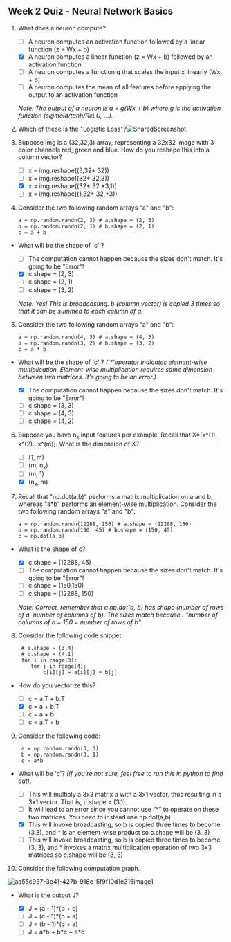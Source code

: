 ## Week 2 Quiz - Neural Network Basics

1. What does a neuron compute?

    - [ ] A neuron computes an activation function followed by a linear function (z = Wx + b)
    - [x] A neuron computes a linear function (z = Wx + b) followed by an activation function
    - [ ] A neuron computes a function g that scales the input x linearly (Wx + b)
    - [ ] A neuron computes the mean of all features before applying the output to an activation function

    *Note: The output of a neuron is a = g(Wx + b) where g is the activation function (sigmoid/tanh/ReLU, ...).*

2. Which of these is the "Logistic Loss"?![SharedScreenshot](https://user-images.githubusercontent.com/55826560/125400476-8c820a00-e3cf-11eb-9d65-b841433f436f.jpg)

3. Suppose img is a (32,32,3) array, representing a 32x32 image with 3 color channels red, green and blue. How do you reshape this into a column vector?
    - [ ] x = img.reshape((3,32* 32))
    - [ ] x = img.reshape((32* 32,3)) 
    - [x] x = img.reshape((32* 32 *3,1))
    - [ ] x = img.reshape((1,32* 32,*3))
4. Consider the two following random arrays "a" and "b":
     ```
    a = np.random.randn(2, 3) # a.shape = (2, 3)
    b = np.random.randn(2, 1) # b.shape = (2, 1)
    c = a + b
    ```
- What will be the shape of 'c' ?

    - [ ] The computation cannot happen because the sizes don't match. It's going to be "Error"!
    - [x] c.shape = (2, 3)
    - [ ] c.shape = (2, 1)
    - [ ] c.shape = (3, 2)

    *Note: Yes! This is broadcasting. b (column vector) is copied 3 times so that it can be summed to each column of a.*

5. Consider the two following random arrays "a" and "b":
    ```
    a = np.random.randn(4, 3) # a.shape = (4, 3)
    b = np.random.randn(3, 2) # b.shape = (3, 2)
    c = a * b
    ```
- What will be the shape of 'c' ? *('\*'operator indicates element-wise multiplication. Element-wise multiplication requires same dimension between two matrices. It's going to be an error.)*

    - [x] The computation cannot happen because the sizes don't match. It's going to be "Error"!
    - [ ] c.shape = (3, 3)
    - [ ] c.shape = (4, 3)
    - [ ] c.shape = (4, 2)

6. Suppose you have n<sub>x</sub> input features per example. Recall that X=[x^(1), x^(2)...x^(m)]. What is the dimension of X?

    - [ ] (1, m)
    - [ ] (m, n<sub>x</sub>)
    - [ ] (m, 1)
    - [x] (n<sub>x</sub>, m)

7. Recall that "np.dot(a,b)" performs a matrix multiplication on a and b, whereas "a\*b" performs an element-wise multiplication.
    Consider the two following random arrays "a" and "b":
    ```
    a = np.random.randn(12288, 150) # a.shape = (12288, 150)
    b = np.random.randn(150, 45) # b.shape = (150, 45)
    c = np.dot(a,b) 
    ```
- What is the shape of c?

    - [x] c.shape = (12288, 45)
    - [ ] The computation cannot happen because the sizes don't match. It's going to be "Error"!
    - [ ] c.shape = (150,150)
    - [ ] c.shape = (12288, 150)

    *Note: Correct, remember that a np.dot(a, b) has shape (number of rows of a, number of columns of b). The sizes match because : "number of columns of a = 150 = number of rows of b"*
    
8. Consider the following code snippet:
    ```
     # a.shape = (3,4)
     # b.shape = (4,1)
     for i in range(3): 
        for j in range(4): 
            c[i][j] = a[i][j] + b[j]
    ```
- How do you vectorize this?

    - [ ] c = a.T + b.T
    - [x] c = a + b.T
    - [ ] c = a + b
    - [ ] c = a.T + b

9. Consider the following code:
    ```
     a = np.random.randn(3, 3)
     b = np.random.randn(3, 1)
     c = a*b 
    ```
- What will be 'c'? *(If you’re not sure, feel free to run this in python to find out)*.

    - [ ] This will multiply a 3x3 matrix a with a 3x1 vector, thus resulting in a 3x1 vector. That is, c.shape = (3,1). 
    - [ ] It will lead to an error since you cannot use “\*” to operate on these two matrices. You need to instead use np.dot(a,b) 
    - [x] This will invoke broadcasting, so b is copied three times to become (3,3), and \* is an element-wise product so c.shape will be (3, 3)
    - [ ] This will invoke broadcasting, so b is copied three times to become (3, 3), and \* invokes a matrix multiplication operation of two 3x3 matrices so c.shape will be (3, 3)

10. Consider the following computation graph.

![aa55c937-3e41-427b-918e-5f9f10d1e315image1](https://user-images.githubusercontent.com/55826560/125405185-108ac080-e3d5-11eb-923e-e1751ae926bb.png)
- What is the output J?

    - [x] J = (a - 1)\*(b + c)
    - [ ] J = (c - 1)\*(b + a)
    - [ ] J = (b - 1)\*(c + a)
    - [ ] J = a\*b + b\*c + a\*c

